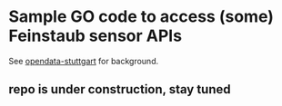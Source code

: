 # Sample GO code to access (some) Feinstaub sensor APIs

See [opendata-stuttgart](https://github.com/opendata-stuttgart/meta/wiki) for background.

## repo is under construction, stay tuned
